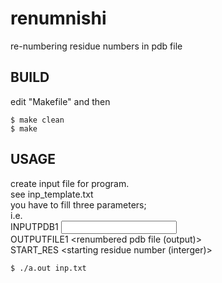 # renumnishi
re-numbering residue numbers in pdb file

## BUILD

edit "Makefile" and then

```
$ make clean
$ make
```

## USAGE

create input file for program.   
see inp_template.txt   
you have to fill three parameters;   
i.e.   
INPUTPDB1 <input pdb file to be renumbered>   
OUTPUTFILE1 <renumbered pdb file (output)>   
START_RES <starting residue number (interger)>   

```
$ ./a.out inp.txt
```

